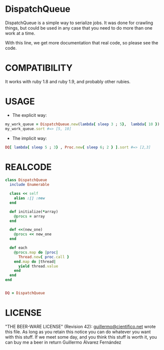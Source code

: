 DispatchQueue
=============

DispatchQueue is a simple way to serialize jobs. 
It was done for crawling things, but could be used in any case that you need to do more than one work at a time.

With this line, we get more documentation that real code, so please see the code.


COMPATIBILITY
=============

It works with ruby 1.8 and ruby 1.9, and probably other rubies.

USAGE
=====

* The explicit way:

```ruby
my_work_queue = DispatchQueue.new(lambda{ sleep 3 ; 5},  lambda{ 10 })
my_work_queue.sort #=> [5, 10]
```

* The implicit way:

```ruby
DQ[ lambda{ sleep 5 ; 3} , Proc.new{ sleep 6; 2 } ].sort #=> [2,3]
```


REALCODE
=======

```ruby
class DispatchQueue
  include Enumerable

  class << self
    alias :[] :new
  end

  def initialize(*array)
    @procs = array
  end

  def <<(new_one)
    @procs << new_one
  end

  def each
    @procs.map do |proc|
      Thread.new{ proc.call }
    end.map do |thread|
      yield thread.value
    end
  end
end


DQ = DispatchQueue
```

LICENSE
=======

"THE BEER-WARE LICENSE" (Revision 42):
<guillermo@cientifico.net> wrote this file. As long as you retain this notice you
can do whatever you want with this stuff. If we meet some day, and you think
this stuff is worth it, you can buy me a beer in return Guillermo Álvarez Fernández
